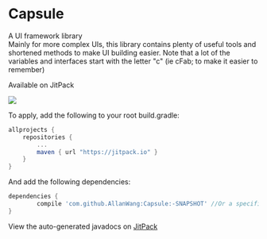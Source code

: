 # Capsule
A UI framework library <br>
Mainly for more complex UIs, this library contains plenty of useful tools and shortened methods to make UI building easier.
Note that a lot of the variables and interfaces start with the letter "c" (ie cFab; to make it easier to remember)


<!--Current Release 3.2-->

Available on JitPack

[![](https://jitpack.io/v/AllanWang/Capsule.svg)](https://jitpack.io/#AllanWang/Capsule)

To apply, add the following to your root build.gradle:

```gradle
allprojects {
	repositories {
		...
		maven { url "https://jitpack.io" }
	}
}
```

And add the following dependencies:

```gradle
dependencies {
        compile 'com.github.AllanWang:Capsule:-SNAPSHOT' //Or a specific version/commit (latest v3.2)
}

```

View the auto-generated javadocs on <a href="https://jitpack.io/com/github/AllanWang/Capsule/-SNAPSHOT/javadoc/" target="_blank">JitPack</a>

